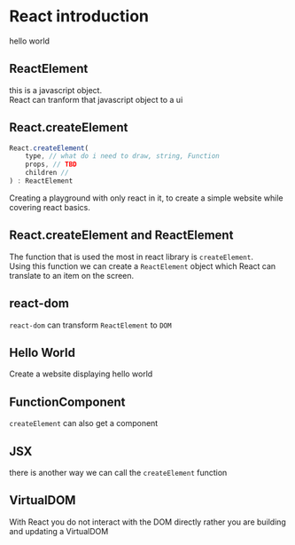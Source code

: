 # React introduction

hello world

## ReactElement

this is a javascript object.  
React can tranform that javascript object to a ui

## React.createElement

```javascript
React.createElement(
	type, // what do i need to draw, string, Function
	props, // TBD
	children // 
) : ReactElement
```






















Creating a playground with only react in it, to create a simple website while covering react basics.

## React.createElement and ReactElement

The function that is used the most in react library is `createElement`.  
Using this function we can create a `ReactElement` object which React can translate to an item on the screen.

## react-dom

`react-dom` can transform `ReactElement` to `DOM`

## Hello World

Create a website displaying hello world

## FunctionComponent

`createElement` can also get a component

## JSX

there is another way we can call the `createElement` function

## VirtualDOM

With React you do not interact with the DOM directly rather you are building and updating a VirtualDOM